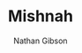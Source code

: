 ---
layout: post
title: "4. Mishnah"
author: "Nathan Gibson"
tags: [4]
image: mishnah-frankfurt.jpg
level: overview
zotero-tag: 4-Mishnah
pad-slug: 4
zotero-readings: [hezserClassicalRabbinicLiterature2004, rosen-zviOralityNarrativeRhetoric2008]
objective: "Explain how the Mishnah illuminates rabbinic attempts to define communal boundaries."
---